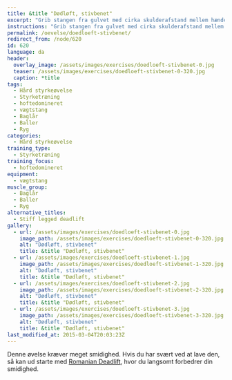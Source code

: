 ```yaml
---
title: &title "Dødløft, stivbenet"
excerpt: "Grib stangen fra gulvet med cirka skulderafstand mellem hænderne. Stå med benene i skulderbredde. Med så strakte ben som muligt, hæver du stangen, mens du sørger for at ryggen er ret. Sæt vægten på jorden langsomt og stadig med så strakte ben som muligt."
instructions: "Grib stangen fra gulvet med cirka skulderafstand mellem hænderne. Stå med benene i skulderbredde. Med så strakte ben som muligt, hæver du stangen, mens du sørger for at ryggen er ret. Sæt vægten på jorden langsomt og stadig med så strakte ben som muligt."
permalink: /oevelse/doedloeft-stivbenet/
redirect_from: /node/620
id: 620
language: da
header:
  overlay_image: /assets/images/exercises/doedloeft-stivbenet-0.jpg
  teaser: /assets/images/exercises/doedloeft-stivbenet-0-320.jpg
  caption: *title
tags:
  - Hård styrkeøvelse
  - Styrketræning
  - hoftedomineret
  - vægtstang
  - Baglår
  - Baller
  - Ryg
categories:
  - Hård styrkeøvelse
training_type: 
  - Styrketræning
training_focus: 
  - hoftedomineret
equipment:
  - vægtstang
muscle_group:
  - Baglår
  - Baller
  - Ryg
alternative_titles:
  - Stiff legged deadlift
gallery:
  - url: /assets/images/exercises/doedloeft-stivbenet-0.jpg
    image_path: /assets/images/exercises/doedloeft-stivbenet-0-320.jpg
    alt: "Dødløft, stivbenet"
    title: &title "Dødløft, stivbenet"
  - url: /assets/images/exercises/doedloeft-stivbenet-1.jpg
    image_path: /assets/images/exercises/doedloeft-stivbenet-1-320.jpg
    alt: "Dødløft, stivbenet"
    title: &title "Dødløft, stivbenet"
  - url: /assets/images/exercises/doedloeft-stivbenet-2.jpg
    image_path: /assets/images/exercises/doedloeft-stivbenet-2-320.jpg
    alt: "Dødløft, stivbenet"
    title: &title "Dødløft, stivbenet"
  - url: /assets/images/exercises/doedloeft-stivbenet-3.jpg
    image_path: /assets/images/exercises/doedloeft-stivbenet-3-320.jpg
    alt: "Dødløft, stivbenet"
    title: &title "Dødløft, stivbenet"
last_modified_at: 2015-03-04T20:03:23Z
---
```


Denne øvelse kræver meget smidighed. Hvis du har svært ved at lave den, så kan ud starte med [Romanian Deadlift](/node/43), hvor du langsomt forbedrer din smidighed.
